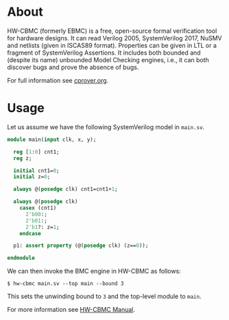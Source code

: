 About
=======

HW-CBMC (formerly EBMC) is a free, open-source formal verification tool for hardware designs.
It can read Verilog 2005, SystemVerilog 2017, NuSMV and netlists (given in
ISCAS89 format).  Properties can be given in LTL or a fragment of
SystemVerilog Assertions.  It includes both bounded and (despite its name)
unbounded Model Checking engines, i.e., it can both discover bugs and prove
the absence of bugs.

For full information see [cprover.org](http://www.cprover.org/ebmc/).

Usage
=====

Let us assume we have the following SystemVerilog model in `main.sv`.

```main.sv
module main(input clk, x, y);

  reg [1:0] cnt1;
  reg z;

  initial cnt1=0;
  initial z=0;

  always @(posedge clk) cnt1=cnt1+1;

  always @(posedge clk)
    casex (cnt1)
      2'b00:;
      2'b01:;
      2'b1?: z=1;
    endcase

  p1: assert property (@(posedge clk) (z==0));

endmodule
```

We can then invoke the BMC engine in HW-CBMC as follows:

`$ hw-cbmc main.sv --top main --bound 3`

This sets the unwinding bound to `3` and the top-level module to `main`.

For more information see [HW-CBMC Manual](http://www.cprover.org/ebmc/manual/).
